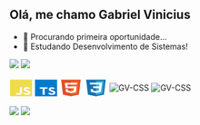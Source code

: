 ## Olá, me chamo Gabriel Vinicius

- 🔭 Procurando primeira oportunidade...
- 🌱 Estudando Desenvolvimento de Sistemas!

<div>
  
  <img height="160em" src="https://github-readme-stats.vercel.app/api?username=GabrielGVCB&show_icons=true&theme=holi">
  <img height="160em" src="https://github-readme-stats.vercel.app/api/top-langs/?username=GabrielGVCB&layout=compact&theme=holi)](https://github.com/GabrielGVCB/github-readme-stats">
  
</div>

<div style="display: inline_block"><br>
  
  <img align="center" alt="GV-Js" height="30" width="40" src="https://raw.githubusercontent.com/devicons/devicon/master/icons/javascript/javascript-plain.svg">
  <img align="center" alt="GV-Ts" height="30" width="40" src="https://raw.githubusercontent.com/devicons/devicon/master/icons/typescript/typescript-plain.svg">
  <img align="center" alt="GV-HTML" height="30" width="40" src="https://raw.githubusercontent.com/devicons/devicon/master/icons/html5/html5-original.svg">
  <img align="center" alt="GV-CSS" height="30" width="40" src="https://raw.githubusercontent.com/devicons/devicon/master/icons/css3/css3-original.svg">
  <img align="center" alt="GV-CSS" height="30" width="40" src="https://cdn.jsdelivr.net/gh/devicons/devicon/icons/angularjs/angularjs-original.svg" />
  <img align="center" alt="GV-CSS" height="30" width="40" src="https://cdn.jsdelivr.net/gh/devicons/devicon/icons/figma/figma-original.svg" />
  
</div></br>

<div>   
  <a href="https://instagram.com/gabrielgvcb" target="_blank"><img src="https://img.shields.io/badge/-Instagram-%23E4405F?style=for-the-badge&logo=instagram&logoColor=white" target="_blank"></a>
  <a href="https://www.linkedin.com/in/gabrielgvcb" target="_blank"><img src="https://img.shields.io/badge/-LinkedIn-%230077B5?style=for-the-badge&logo=linkedin&logoColor=white" target="_blank"></a>  
</div>


